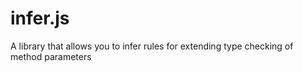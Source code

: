 # infer.js
A library that allows you to infer rules for extending type checking of method parameters
